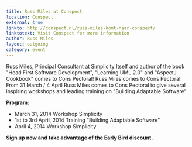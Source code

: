 ```yaml
---
title: Russ Miles at Conspect
location: Conspect
external: true
linkto: http://conspect.nl/russ-miles-komt-naar-conspect/
linktotext: Visit Conspect for more information
author: Russ Miles
layout: outgoing
category: event
---
```

Russ Miles, Principal Consultant at Simplicity Itself and author of the book "Head First Software Development", "Learning UML 2.0" and "AspectJ Cookbook" comes to Cons Pectoral!
Russ Miles comes to Cons Pectoral!
From 31 March / 4 April Russ Miles comes to Cons Pectoral to give several inspiring workshops and leading training on "Building Adaptable Software"

**Program:**

* March 31, 2014 Workshop Simplicity
* 1st to 3rd April, 2014 Training "Building Adaptable Software"
* April 4, 2014 Workshop Simplicity

**Sign up now and take advantage of the Early Bird discount.**